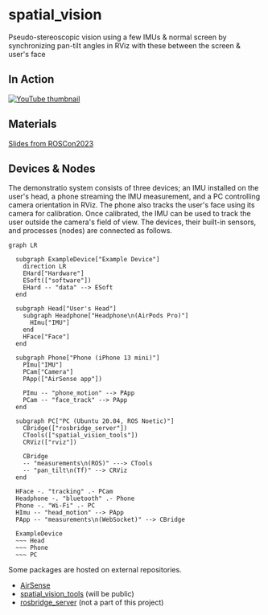 # spatial_vision

Pseudo-stereoscopic vision using a few IMUs & normal screen by synchronizing pan-tilt angles in RViz with these between the screen & user's face

## In Action

[![YouTube thumbnail](https://img.youtube.com/vi/iHE3QtvJ4Bo/sddefault.jpg)](https://youtu.be/iHE3QtvJ4Bo)

## Materials

[Slides from ROSCon2023](https://drive.google.com/file/d/1dMTVQiMMVgKC_KaRUlHMJ7CeOyWE1JDP/view?usp=share_link)

## Devices & Nodes

The demonstratio system consists of three devices; an IMU installed on the user's head, a phone streaming the IMU measurement, and a PC controlling camera orientation in RViz. The phone also tracks the user's face using its camera for calibration. Once calibrated, the IMU can be used to track the user outside the camera's field of view. The devices, their built-in sensors, and processes (nodes) are connected as follows.

```mermaid
graph LR

  subgraph ExampleDevice["Example Device"]
    direction LR
    EHard["Hardware"]
    ESoft(["software"])
    EHard -- "data" --> ESoft
  end

  subgraph Head["User's Head"]
    subgraph Headphone["Headphone\n(AirPods Pro)"]
      HImu["IMU"]
    end
    HFace["Face"]
  end
  
  subgraph Phone["Phone (iPhone 13 mini)"]
    PImu["IMU"]
    PCam["Camera"]
    PApp(["AirSense app"])

    PImu -- "phone_motion" --> PApp
    PCam -- "face_track" --> PApp
  end

  subgraph PC["PC (Ubuntu 20.04, ROS Noetic)"]
    CBridge(["rosbridge_server"])
    CTools(["spatial_vision_tools"])
    CRViz(["rviz"])

    CBridge
    -- "measurements\n(ROS)" ---> CTools
    -- "pan_tilt\n(Tf)" --> CRViz
  end

  HFace -. "tracking" .- PCam
  Headphone -. "bluetooth" .- Phone
  Phone -. "Wi-Fi" .- PC
  HImu -- "head_motion" --> PApp
  PApp -- "measurements\n(WebSocket)" --> CBridge

  ExampleDevice
  ~~~ Head
  ~~~ Phone
  ~~~ PC
```

Some packages are hosted on external repositories.

* [AirSense](https://github.com/yoshito-okada/MotionRosStreamer)
* [spatial_vision_tools](https://github.com/yoshito-okada/spatial_vision_tools) (will be public)
* [rosbridge_server](https://github.com/RobotWebTools/rosbridge_suite/tree/ros1) (not a part of this project)
